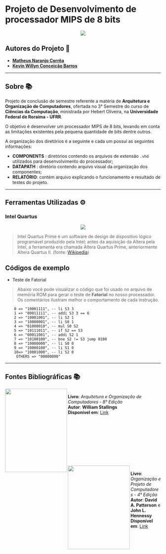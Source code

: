 # Projeto de Desenvolvimento de processador MIPS de 8 bits
<p align="center">
<img src="https://github.com/MatheusOrange211/AOC_Matheus_Kevin_UFRR_2020/blob/main/logo-processador.png">
</p>


## Autores do Projeto 🤝
* [**Matheus Naranjo Corrêa**](https://github.com/MatheusOrange211)
* [**Kevin Willyn Conceição Barros**](https://github.com/KvWIlY) 
---
## Sobre 📚
Projeto de conclusão de semestre referente a matéria de **Arquitetura e Organização de Computadores**, ofertada no 3° Semestre do curso de **Ciências da Computação**, ministrada por Hebert Oliveira, na **Universidade Federal de Roraima - UFRR**.

O objetivo é desenvolver um processador MIPS de 8 bits, levando em conta as limitações existentes pela pequena quantidade de bits dentre outros.

A organização dos diretórios é a seguinte e cada um possui as seguintes informações:
* **COMPONENTS** : diretórios contendo os arquivos de extensão `.vhd` utilizados para desenvolvimento do processador;
* **DATAPATH** : diretório contendo arquivo visual da organização dos componentes;
* **RELATÓRIO**: contém arquivo explicando o funcionamento e resultado de testes do projeto.

---
## Ferramentas Utilizadas ⚙
### Intel Quartus
<p align='center'>
<img src="https://www.jackenhack.com/wp-content/uploads/2020/01/Quartus_prime_icon.png">
</p>

> Intel Quartus Prime é um software de design de dispositivo lógico programável produzido pela Intel; antes da aquisição da Altera pela Intel, a ferramenta era chamada Altera Quartus Prime, anteriormente Altera Quartus II. (fonte: [Wikipedia](https://en.wikipedia.org/wiki/Intel_Quartus_Prime))

## Códigos de exemplo

* Teste de Fatorial
> Abaixo você pode visualizar o código que foi usado no arquivo de memória ROM para gerar o teste de **Fatorial** no nosso processador. Os comentários ilustram melhor o comportamento de cada instrução.
```
    0 => "10001111", -- li S3 3
    1 => "00011111", -- addi S3 3 == 6
    2 => "10001001", -- li S2 1
    3 => "10000001", -- li S0 1
    4 => "01000010", -- mul S0 S2
    5 => "10111011", -- if S2 == S3
    6 => "00011001", -- addi S2 1
    7 => "10100100", -- bne S2 != S3 jump 0100
    8 => "10000000", -- li S0 0
    9 => "10000100", -- li S1 0
    10=> "10001000", -- li S2 0
	 OTHERS => "00000000"

```

---
## Fontes Bibliográficas 📚

<p>
<img align="left" width="200" height="270" src="https://lojasaraiva.vteximg.com.br/arquivos/ids/5850674/1007021321.jpg?v=637064175427000000"><br>
<b> Livro</b>: <i>Arquitetura e Organização de Computadores - 8° Edição</i> <br>
<b> Autor</b>: <b>William Stallings</b> <br>
 <b>Disponível em</b>: <a href="http://www.telecom.uff.br/orgarqcomp/arq/arquitetura-e-organizacao-computadores-8a.pdf">Link</a>
</p>

<br>
<br>
<br>
<br>
<br>
<br>
<br>
<br>

<p>
<img align="left" width="200" height="270" src="https://images-na.ssl-images-amazon.com/images/I/8118crB0kyL.jpg"><br>
<b> Livro</b>: <i>Organização e Projeto de Computadores - 4° Edição</i> <br>
<b> Autor</b>: <b>David A. Patterson</b> e <b>John L. Hennessy</b> <br>
 <b>Disponível em</b>: <a href=https://www.academia.edu/29853525/Arquitetura_de_Computadores_Uma_Abordagem_Quantitativa_David_A_Patterson_e_John_L_Hennessy">Link</a>
</p>
